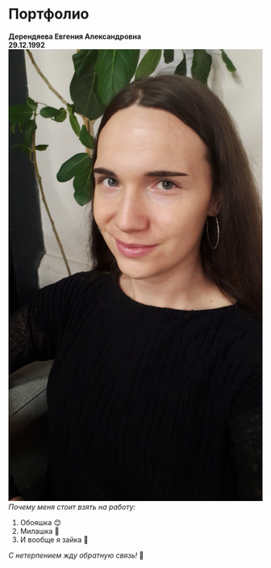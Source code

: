 # Портфолио
**Дерендяева Евгения Александровна**  
**29.12.1992**
![Евгения](jpg/20221125_082450.jpg)
_Почему меня стоит взять на работу:_
1. Обояшка :blush: 
2. Милашка :cherry_blossom:
3. И вообще я зайка :rabbit:

_С нетерпением жду обратную связь!_ :love_letter:
